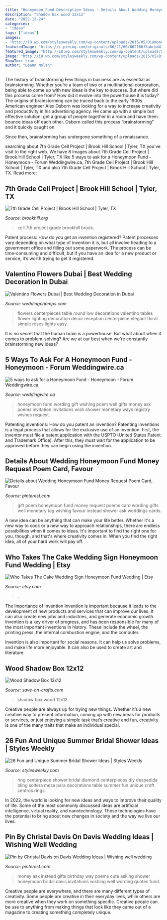 ```yaml
---
title: "Honeymoon Fund Description Ideas - Details About Wedding Honeymoon Fund Money Request Poem Card, Favour"
description: "Shadow box wood 12x12"
date: "2022-12-24"
categories:
- "ideas"
tags: ["ideas"]
images:
- "http://i0.wp.com/stylesweekly.com/wp-content/uploads/2015/05/Diamond-ring-centerpiece.jpg"
featuredImage: "https://i.pinimg.com/originals/86/21/60/862160f5abcbd411133993b0bd70c2c9.jpg"
featured_image: "http://i0.wp.com/stylesweekly.com/wp-content/uploads/2015/05/Diamond-ring-centerpiece.jpg"
image: "http://i0.wp.com/stylesweekly.com/wp-content/uploads/2015/05/Diamond-ring-centerpiece.jpg"
ShowToc: true
author: "Leann Nolan"
---
```



The history of brainstorming
Few things in business are as essential as brainstorming. Whether you’re a team of two or a multinational corporation, being able to come up with new ideas is the key to success. But where did this process come from? How did it evolve into the powerhouse it is today?
The origins of brainstorming can be traced back to the early 1900s. American engineer Alex Osborn was looking for a way to increase creativity and productivity in his advertising agency. He came up with a simple but effective solution: get a group of people together in a room and have them bounce ideas off each other. Osborn called this process “brainstorming” and it quickly caught on.

Since then, brainstorming has undergone something of a renaissance.

	

		
searching about 7th Grade Cell Project | Brook Hill School | Tyler, TX you've visit to the right web. We have 8 Images about 7th Grade Cell Project | Brook Hill School | Tyler, TX like 5 ways to ask for a Honeymoon Fund - Honeymoon - Forum Weddingwire.ca, 7th Grade Cell Project | Brook Hill School | Tyler, TX and also 7th Grade Cell Project | Brook Hill School | Tyler, TX. Read more:
		
    
## 7th Grade Cell Project | Brook Hill School | Tyler, TX

<img loading=lazy src="http://www.brookhill.org/wp-content/uploads/2016/02/7th-cell-projectta-20.jpg?w=768" onerror="this.onerror=null;this.src='https://tse3.mm.bing.net/th?id=OIP.kKTax-6JRUwcs_IXlqSRMQHaE8&amp;pid=15.1';" alt="7th Grade Cell Project | Brook Hill School | Tyler, TX">

_Source: brookhill.org_

>cell 7th project grade brookhill brook. 

	

Patent process: How do you get an invention registered?
Patent processes vary depending on what type of invention it is, but all involve heading to a government office and filling out some paperwork. The process can be time-consuming and difficult, but if you have an idea for a new product or service, it’s worth trying to get it registered.

    
## Valentino Flowers Dubai | Best Wedding Decoration In Dubai

<img loading=lazy src="https://www.weddingchamps.com/wp-content/uploads/2017/05/Valentino-flowers-chair.jpg" onerror="this.onerror=null;this.src='https://tse1.mm.bing.net/th?id=OIP.HiQBbqWtcCmbNVTB39xtWQHaLH&amp;pid=15.1';" alt="Valentino Flowers Dubai | Best Wedding Decoration in Dubai">

_Source: weddingchamps.com_

>flowers centerpieces table round low decorations valentino tables flower lighting decoration decor reception centerpiece elegant floral simple roses lights easy. 

	

It is no secret that the human brain is a powerhouse. But what about when it comes to problem-solving? Are we at our best when we're constantly brainstorming new ideas?

    
## 5 Ways To Ask For A Honeymoon Fund - Honeymoon - Forum Weddingwire.ca

<img loading=lazy src="https://cdn0.weddingwire.ca/usr/6/7/3/4/cfb_3105.jpg" onerror="this.onerror=null;this.src='https://tse1.mm.bing.net/th?id=OIP.E6ByCXfQdpO0XD_wJDc9jAAAAA&amp;pid=15.1';" alt="5 ways to ask for a Honeymoon Fund - Honeymoon - Forum Weddingwire.ca">

_Source: weddingwire.ca_

>honeymoon fund wording gift wishing poem well gifts money ask poems invitation invitations wish shower monetary ways registry wishes request. 

	

Patenting inventions: How do you patent an invention?
Patenting inventions is a legal process that allows for the exclusive use of an invention. first, the inventor must file a patent application with the USPTO (United States Patent and Trademark Office). After this, they must wait for the application to be approved before they can begin using the invention.

    
## Details About Wedding Honeymoon Fund Money Request Poem Card, Favour

<img loading=lazy src="https://i.pinimg.com/originals/78/8e/08/788e08078ce4c603fc93a8773e149f6f.jpg" onerror="this.onerror=null;this.src='https://tse2.mm.bing.net/th?id=OIP.Nfuqs1WkE-krWs7-c-AylAHaJ4&amp;pid=15.1';" alt="Details about Wedding Honeymoon Fund Money Request Poem Card, Favour">

_Source: pinterest.com_

>gift poem honeymoon fund money request poems card wording gifts well monetary tag wishing favour instead shower ask weddings cards. 

	

A new idea can be anything that can make your life better. Whether it's a new way to cook or a new way to approach relationships, there are endless possibilities when it comes to ideas. It's important to find the right one for you, though, and that's where creativity comes in. When you find the right idea, all of your hard work will pay off.

    
## Who Takes The Cake Wedding Sign Honeymoon Fund Wedding | Etsy

<img loading=lazy src="https://i.etsystatic.com/19992473/r/il/19cbbc/1913176814/il_fullxfull.1913176814_a5dn.jpg" onerror="this.onerror=null;this.src='https://tse1.mm.bing.net/th?id=OIP.VYZHs_abN0C7zbtslSpHdwHaLH&amp;pid=15.1';" alt="Who Takes The Cake Wedding Sign Honeymoon Fund Wedding | Etsy">

_Source: etsy.com_

>. 

	

The Importance of Invention
Invention is important because it leads to the development of new products and services that can improve our lives. It can also create new jobs and industries, and generate economic growth.
Invention is a key driver of progress, and has been responsible for many of the most important inventions in history. These include the wheel, the printing press, the internal combustion engine, and the computer.

Invention is also important for social reasons. It can help us solve problems, and make life more enjoyable. It can also be used to create art and literature.

    
## Wood Shadow Box 12x12

<img loading=lazy src="http://d28xhcgddm1buq.cloudfront.net/product-images/wood-shadow-box-12-3.jpg" onerror="this.onerror=null;this.src='https://tse2.mm.bing.net/th?id=OIP.Y8grEiZMTQXvU1KF1Gj_TAHaKX&amp;pid=15.1';" alt="Wood Shadow Box 12x12">

_Source: save-on-crafts.com_

>shadow box wood 12x12. 

	

Creative people are always up for trying new things. Whether it’s a new creative way to present information, coming up with new ideas for products or services, or just enjoying a simple task that’s creative and fun, creativity is one of the many traits that make an individual special.

    
## 26 Fun And Unique Summer Bridal Shower Ideas | Styles Weekly

<img loading=lazy src="http://i0.wp.com/stylesweekly.com/wp-content/uploads/2015/05/Diamond-ring-centerpiece.jpg" onerror="this.onerror=null;this.src='https://tse4.mm.bing.net/th?id=OIP.LYEx9G_raQq1ixQjTNuS8AHaJf&amp;pid=15.1';" alt="26 Fun and Unique Summer Bridal Shower Ideas | Styles Weekly">

_Source: stylesweekly.com_

>ring centerpiece shower bridal diamond centerpieces diy despedida bling soltera mesa para decorations table summer fun unique craft centros rings. 

	

In 2022, the world is looking for new ideas and ways to improve their quality of life. Some of the most commonly discussed ideas are artificial intelligence, virtual reality, and nanotechnology. These technologies have the potential to bring about new changes in society and the way we live our lives.

    
## Pin By Christal Davis On Davis Wedding Ideas | Wishing Well Wedding

<img loading=lazy src="https://i.pinimg.com/originals/86/21/60/862160f5abcbd411133993b0bd70c2c9.jpg" onerror="this.onerror=null;this.src='https://tse2.mm.bing.net/th?id=OIP.3IegILIQYmH3kbtsBaJL3QHaJ4&amp;pid=15.1';" alt="Pin by Christal Davis on Davis Wedding Ideas | Wishing well wedding">

_Source: pinterest.com_

>money ask instead gifts birthday way poems cute asking shower honeymoon bridal davis invitations wishing well wording quotes fund. 

	

Creative people are everywhere, and there are many different types of creativity. Some people are creative in their everyday lives, while others are more creative when they work on something specific. Creative people can be use to anything from making things that look like they came out of a magazine to creating something completely unique.

